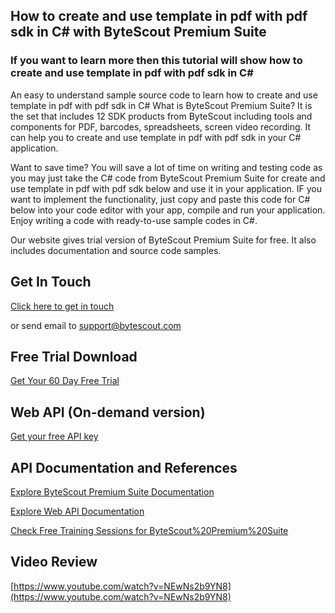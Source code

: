 ## How to create and use template in pdf with pdf sdk in C# with ByteScout Premium Suite

### If you want to learn more then this tutorial will show how to create and use template in pdf with pdf sdk in C#

An easy to understand sample source code to learn how to create and use template in pdf with pdf sdk in C# What is ByteScout Premium Suite? It is the set that includes 12 SDK products from ByteScout including tools and components for PDF, barcodes, spreadsheets, screen video recording. It can help you to create and use template in pdf with pdf sdk in your C# application.

Want to save time? You will save a lot of time on writing and testing code as you may just take the C# code from ByteScout Premium Suite for create and use template in pdf with pdf sdk below and use it in your application. IF you want to implement the functionality, just copy and paste this code for C# below into your code editor with your app, compile and run your application. Enjoy writing a code with ready-to-use sample codes in C#.

Our website gives trial version of ByteScout Premium Suite for free. It also includes documentation and source code samples.

## Get In Touch

[Click here to get in touch](https://bytescout.zendesk.com/hc/en-us/requests/new?subject=ByteScout%20Premium%20Suite%20Question)

or send email to [support@bytescout.com](mailto:support@bytescout.com?subject=ByteScout%20Premium%20Suite%20Question) 

## Free Trial Download

[Get Your 60 Day Free Trial](https://bytescout.com/download/web-installer?utm_source=github-readme)

## Web API (On-demand version)

[Get your free API key](https://pdf.co/documentation/api?utm_source=github-readme)

## API Documentation and References

[Explore ByteScout Premium Suite Documentation](https://bytescout.com/documentation/index.html?utm_source=github-readme)

[Explore Web API Documentation](https://pdf.co/documentation/api?utm_source=github-readme)

[Check Free Training Sessions for ByteScout%20Premium%20Suite](https://academy.bytescout.com/)

## Video Review

[https://www.youtube.com/watch?v=NEwNs2b9YN8](https://www.youtube.com/watch?v=NEwNs2b9YN8)